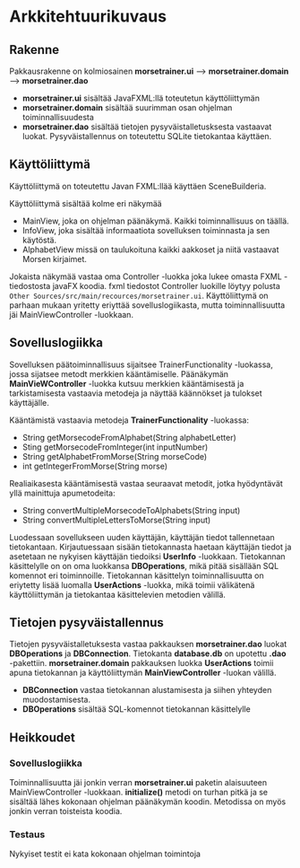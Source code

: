 # Arkkitehtuurikuvaus

## Rakenne
Pakkausrakenne on kolmiosainen **morsetrainer.ui** --> **morsetrainer.domain** --> **morsetrainer.dao**
* **morsetrainer.ui** sisältää JavaFXML:llä toteutetun käyttöliittymän
* **morsetrainer.domain** sisältää suurimman osan ohjelman toiminnallisuudesta
* **morsetrainer.dao** sisältää tietojen pysyväistalletusksesta vastaavat luokat. Pysyväistallennus on toteutettu SQLite tietokantaa käyttäen.

## Käyttöliittymä
Käyttöliittymä on toteutettu Javan FXML:llää käyttäen SceneBuilderia.

Käyttöliittymä sisältää kolme eri näkymää
* MainView, joka on ohjelman päänäkymä. Kaikki toiminnallisuus on täällä.
* InfoView, joka sisältää informaatiota sovelluksen toiminnasta ja sen käytöstä.
* AlphabetView missä on taulukoituna kaikki aakkoset ja niitä vastaavat Morsen kirjaimet.

Jokaista näkymää vastaa oma Controller -luokka joka lukee omasta FXML -tiedostosta javaFX koodia. fxml tiedostot Controller luokille löytyy polusta ````Other Sources/src/main/recources/morsetrainer.ui````.  Käyttöliittymä on parhaan mukaan yritetty eriyttää sovelluslogiikasta, mutta toiminnallisuutta jäi MainViewController -luokkaan.

## Sovelluslogiikka
Sovelluksen päätoiminnallisuus sijaitsee TrainerFunctionality -luokassa, jossa sijatsee metodt merkkien kääntämiselle. Päänäkymän **MainVieWController** -luokka kutsuu merkkien kääntämisestä ja tarkistamisesta vastaavia metodeja ja näyttää käännökset ja tulokset käyttäjälle.

Kääntämistä vastaavia metodeja **TrainerFunctionality** -luokassa:
* String getMorsecodeFromAlphabet(String alphabetLetter)
* Sting getMorsecodeFromInteger(int inputNumber)
* String getAlphabetFromMorse(String morseCode)
* int getIntegerFromMorse(String morse)

Realiaikasesta kääntämisestä vastaa seuraavat metodit, jotka hyödyntävät yllä mainittuja apumetodeita:
* String convertMultipleMorsecodeToAlphabets(String input)
* String convertMultipleLettersToMorse(String input)

Luodessaan sovellukseen uuden käyttäjän, käyttäjän tiedot tallennetaan tietokantaan. Kirjautuessaan sisään tietokannasta haetaan käyttäjän tiedot ja asetetaan ne nykyisen käyttäjän tiedoiksi **UserInfo** -luokkaan. Tietokannan käsittelylle on on oma luokkansa **DBOperations**, mikä pitää sisällään SQL komennot eri toiminnoille. Tietokannan käsittelyn toiminnallisuutta on eriytetty lisää luomalla **UserActions** -luokka, mikä toimii välikätenä käyttöliittymän ja tietokantaa käsittelevien metodien välillä.

## Tietojen pysyväistallennus
Tietojen pysyväistalletuksesta vastaa pakkauksen **morsetrainer.dao** luokat **DBOperations** ja **DBConnection**. Tietokanta **database.db** on upotettu **.dao** -pakettiin.
**morsetrainer.domain** pakkauksen luokka **UserActions** toimii apuna tietokannan ja käyttöliittymän **MainViewController** -luokan välillä.

* **DBConnection** vastaa tietokannan alustamisesta ja siihen yhteyden muodostamisesta.
* **DBOperations** sisältää SQL-komennot tietokannan käsittelylle

## Heikkoudet
### Sovelluslogiikka
Toiminnallisuutta jäi jonkin verran **morsetrainer.ui** paketin alaisuuteen MainViewController -luokkaan. **initialize()** metodi on turhan pitkä ja se sisältää lähes kokonaan ohjelman päänäkymän koodin. Metodissa on myös jonkin verran toisteista koodia. 

### Testaus
Nykyiset testit ei kata kokonaan ohjelman toimintoja





